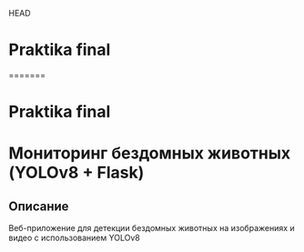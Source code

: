 HEAD
# Praktika final
=======
# Praktika final
# Мониторинг бездомных животных (YOLOv8 + Flask)

## Описание
Веб-приложение для детекции бездомных животных на изображениях и видео с использованием YOLOv8

